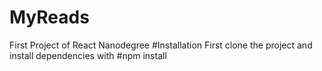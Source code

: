 # MyReads
First Project of React Nanodegree
#Installation
First clone the project and install dependencies with #npm install
